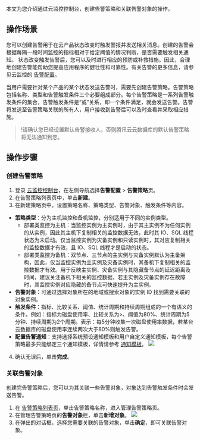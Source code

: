 本文为您介绍通过云监控控制台，创建告警策略和关联告警对象的操作。

## 操作场景
您可以创建告警用于在云产品状态改变时触发警报并发送相关消息。创建的告警会根据每隔一段时间监控的指标相对于给定阈值的情况判断，是否需要触发相关通知。
状态改变触发告警后，您可以及时进行相应的预防或补救措施。因此，合理地创建告警能帮助您提高应用程序的健壮性和可靠性。有关告警的更多信息，请参见云监控的 [告警配置](https://cloud.tencent.com/document/product/248/50398)。

当用户需要针对某个产品的某个状态发送告警时，需要先创建告警策略。告警策略包括名称、类型和告警触发条件三个必要组成部分。每个告警策略是一系列告警触发条件的集合，告警触发条件是“或”关系，即一个条件满足，就会发送告警。告警将发送至告警策略关联的所有人，用户接收到告警后可以及时查看并采取相应措施。

>!请确认您已经设置默认告警接收人，否则腾讯云云数据库的默认告警策略将无法通知到您。

## 操作步骤
### 创建告警策略
1. 登录 [云监控控制台](https://console.cloud.tencent.com/monitor/overview)，在左侧导航选择**告警配置** > **告警策略**页。
2. 在告警策略列表页中，单击**新建**。
3. 在新建策略页中，设置策略名称、策略类型、告警对象、触发条件等内容。
 - **策略类型**：分为主机监控和备机监控，分别适用于不同的实例类型。
    - 部署类监控为主机：当监控实例为主实例时，由于其主实例不为任何实例的从实例，因此其主机下复制相关的监控数据无效，此时其 IO、SQL 线程状态为未启动。仅当监控实例为灾备实例和只读实例时，其对应复制相关的监控数据才有效，且 IO、SQL 线程才是启动的状态。
    - 部署类监控为备机：双节点、三节点的主实例与灾备实例默认为主备架构，因此，仅当监控实例为主实例及灾备实例时，其备机下复制相关的监控数据才有效。用于反映主实例、灾备实例与其隐藏备节点的延迟距离及时间，建议关注备机下相关的监控数据，若主实例及灾备实例存在故障时，其监控实例对应隐藏的备节点可快速提升为主实例。
  - **告警对象**：可通过选择对象所在的地域或搜索对象的实例 ID 找到需要关联的对象实例。
 - **触发条件**：指标、比较关系、阈值、统计周期和持续周期组成的一个有语义的条件。例如：指标为磁盘使用率、比较关系为>、阈值为80%、统计周期为5分钟、持续周期为2个周期。表示：每5分钟收集一次磁盘使用率数据，若某台云数据库的磁盘使用率连续两次大于80%则触发告警。
 - **配置告警通知**：支持选择系统预设通知模板和用户自定义通知模板，每个告警策略最多只能绑定三个通知模板，详情请参考 [通知模板](https://cloud.tencent.com/document/product/248/50404)。
 ![](https://main.qcloudimg.com/raw/626676ef1055df30f856927f31ce607d.png)
4. 确认无误后，单击**完成**。

### 关联告警对象
创建完告警策略后，您可以为其关联一些告警对象，对象达到告警触发条件时会发送告警。
1. 在 [告警策略列表页](https://console.cloud.tencent.com/monitor/alarm2/policy)，单击告警策略名称，进入管理告警策略页。
2. 在管理告警策略页的**告警对象**栏，单击**新增对象**。
![](https://main.qcloudimg.com/raw/cc39023f355c42fb70ba0f92cec9ac65.png)
3. 在弹出的对话框，选择您需要关联的告警对象，单击**确定**，即可关联告警对象。

